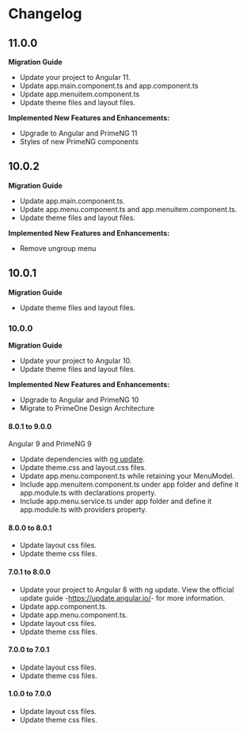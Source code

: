 # Changelog

## 11.0.0
**Migration Guide**
- Update your project to Angular 11.
- Update app.main.component.ts and app.component.ts
- Update app.menuitem.component.ts
- Update theme files and layout files.

**Implemented New Features and Enhancements:**

- Upgrade to Angular and PrimeNG 11
- Styles of new PrimeNG components

## 10.0.2

**Migration Guide**
- Update app.main.component.ts.
- Update app.menu.component.ts and app.menuitem.component.ts.
- Update theme files and layout files.

**Implemented New Features and Enhancements:**
- Remove ungroup menu

## 10.0.1

**Migration Guide**
- Update theme files and layout files.

### 10.0.0
**Migration Guide**
- Update your project to Angular 10.
- Update theme files and layout files.

**Implemented New Features and Enhancements:**

- Upgrade to Angular and PrimeNG 10
- Migrate to PrimeOne Design Architecture


#### 8.0.1 to 9.0.0
Angular 9 and PrimeNG 9
- Update dependencies with <a href="https://angular.io/cli/update">ng update</a>.
- Update theme.css and layout.css files.
- Update app.menu.component.ts while retaining your MenuModel.
- Include app.menuitem.component.ts under app folder and define it app.module.ts with declarations property.
- Include app.menu.service.ts under app folder and define it app.module.ts with providers property.

#### 8.0.0 to 8.0.1
- Update layout css files.
- Update theme css files.

#### 7.0.1 to 8.0.0
- Update your project to Angular 8 with ng update. View the official update guide -<a href="https://update.angular.io/">https://update.angular.io/</a>- for more information.
- Update app.component.ts.
- Update app.menu.component.ts.
- Update layout css files.
- Update theme css files.

#### 7.0.0 to 7.0.1
- Update layout css files.
- Update theme css files.

#### 1.0.0 to 7.0.0
- Update layout css files.
- Update theme css files.
